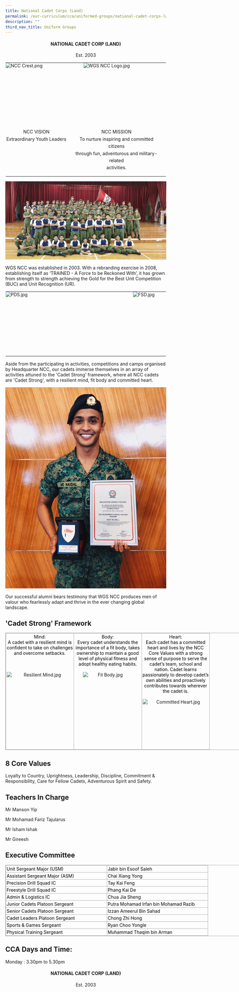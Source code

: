 ```yaml
---
title: National Cadet Corps (Land)
permalink: /our-curriculum/cca/uniformed-groups/national-cadet-corps-land/
description: ""
third_nav_title: Uniform Groups
---
```

<h4 style="text-align:center;">NATIONAL CADET CORP (LAND)</h4>

<p style="text-align:center;">Est. 2003</p>

<table style="margin: auto; outline: 0px; padding: 0px; border-collapse: collapse; clear: both; border: 1px solid transparent; table-layout: fixed;" class="ive_eobj_center ives_tab_kosong"><tbody style="margin: 0px; outline: 0px; padding: 0px;"><tr style="margin: 0px; outline: 0px; padding: 0px;"><td style="margin: 0px; outline: 0px; padding: 0px 15px 15px 0px; vertical-align: top;"><img style="margin: auto; outline: none; padding: 0px; border: none; clear: both; display: block; width: 192px; height: 205px;" class="ive_eobj_center" alt="NCC Crest.png" src="![](/images/NCC%20Crest.png)"><div style="margin: 0px; outline: 0px; padding: 0px; line-height: 22.4px; text-align: center;"><span style="margin: 0px; outline: 0px; padding: 0px; background-color: initial;">NCC VISION</span></div><div style="margin: 0px; outline: 0px; padding: 0px; line-height: 22.4px; text-align: center;"><span style="margin: 0px; outline: 0px; padding: 0px; background-color: initial;">Extraordinary Youth Leaders</span></div></td><td style="margin: 0px; outline: 0px; padding: 0px 15px 15px 0px; vertical-align: top;"><img style="margin: auto; outline: none; padding: 0px; border: none; clear: both; display: block; width: 207px; height: 205px;" class="ive_eobj_center" alt="WGS NCC Logo.jpg" width="100%" src="![](/images/WGS%20NCC%20Logo.jpeg)"><div style="margin: 0px; outline: 0px; padding: 0px; line-height: 22.4px; text-align: center;"><span style="margin: 0px; outline: 0px; padding: 0px; background-color: initial;">NCC MISSION</span></div><div style="margin: 0px; outline: 0px; padding: 0px; line-height: 22.4px; text-align: center;"><span style="margin: 0px; outline: 0px; padding: 0px; background-color: initial;">To nurture inspiring and committed citizens</span></div><div style="margin: 0px; outline: 0px; padding: 0px; line-height: 22.4px; text-align: center;"><span style="margin: 0px; outline: 0px; padding: 0px; background-color: initial;">through fun, adventurous and military-related</span></div><div style="margin: 0px; outline: 0px; padding: 0px; line-height: 22.4px; text-align: center;"><span style="margin: 0px; outline: 0px; padding: 0px; background-color: initial;">activities.</span></div></td></tr></tbody></table>

  
![Unit Photo](/images/Unit%20Photo.jpeg)

  

WGS NCC was established in 2003. With a rebranding exercise in 2008, establishing itself as ‘TRAINED - A Force to be Reckoned With’, it has grown from strength to strength achieving the Gold for the Best Unit Competition (BUC) and Unit Recognition (UR).

  

  

<table style="margin: auto; outline: 0px; padding: 0px; border-collapse: collapse; clear: both; border: 1px solid transparent; table-layout: fixed;" class="ive_eobj_center ives_tab_kosong"><tbody style="margin: 0px; outline: 0px; padding: 0px;"><tr style="margin: 0px; outline: 0px; padding: 0px;"><td style="margin: 0px; outline: 0px; padding: 0px 15px 15px 0px; vertical-align: top;"><img style="margin: auto; outline: none; padding: 0px; border: none; clear: both; display: block; width: 384px; height: 186px;" class="ive_eobj_center" alt="PDS.jpg" width="100%" src="![](/images/PDS.jpeg)"></td><td style="margin: 0px; outline: 0px; padding: 0px 15px 15px 0px; vertical-align: top;"><img style="margin: auto; outline: none; padding: 0px; border: none; clear: both; display: block; width: 383px; height: 186px;" class="ive_eobj_center" alt="FSD.jpg" width="100%" src="![](/images/FSD.jpeg)"></td></tr></tbody></table>

Aside from the participating in activities, competitions and camps organised by Headquarter NCC, our cadets immerse themselves in an array of activities attuned to the 'Cadet Strong' framework, where all NCC cadets are 'Cadet Strong', with a resilient mind, fit body and committed heart.

  

  

![Alumnus Haiqal](/images/Alumnus%20Haiqal.jpeg)

  

Our successful alumni bears testimony that WGS NCC produces men of valour who fearlessly adapt and thrive in the ever changing global landscape.

  

'Cadet Strong' Framework
------------------------

<table style="margin: 0px; outline: 0px; padding: 0px; border-collapse: collapse; border: 1px solid rgb(170, 170, 170); width: 856px;" class="iveo_table ives_tab_simple3" cellpadding="0" cellspacing="0" border="0"><tbody style="margin: 0px; outline: 0px; padding: 0px;"><tr style="margin: 0px; outline: 0px; padding: 0px;"><td style="margin: 0px; outline: 0px; padding: 2px; text-align: center; border: 1px solid rgb(170, 170, 170); width: 155.8pt;" valign="top"><font style="margin: 0px; outline: 0px; padding: 0px;" color="#000000">Mind:<br style="margin: 0px; outline: 0px; padding: 0px;">A cadet with a resilient mind is confident to take on challenges and overcome setbacks.</font><br style="margin: 0px; outline: 0px; padding: 0px;"><br style="margin: 0px; outline: 0px; padding: 0px;"><br style="margin: 0px; outline: 0px; padding: 0px;"><br style="margin: 0px; outline: 0px; padding: 0px;"><img style="margin: auto; outline: none; padding: 0px; border: none; clear: both; display: block; width: 207px; height: 155px;" class="ive_eobj_center" alt="Resilient Mind.jpg" width="100%" src="https://woodgrovesec.moe.edu.sg/qql/slot/u609/2020/CCA/Uniformed%20Groups/NCC/Resilient%20Mind.jpg"></td><td style="margin: 0px; outline: 0px; padding: 2px; text-align: center; border: 1px solid rgb(170, 170, 170); width: 155.85pt;" valign="top"><font style="margin: 0px; outline: 0px; padding: 0px;" color="#000000">Body:<br style="margin: 0px; outline: 0px; padding: 0px;">Every cadet understands the importance of a fit body, takes ownership to maintain a good level of physical fitness and adopt healthy eating habits.</font><br style="margin: 0px; outline: 0px; padding: 0px;"><br style="margin: 0px; outline: 0px; padding: 0px;"><img style="margin: auto; outline: none; padding: 0px; border: none; clear: both; display: block; width: 155px; height: 155px;" class="ive_eobj_center" alt="Fit Body.jpg" width="100%" src="https://woodgrovesec.moe.edu.sg/qql/slot/u609/2020/CCA/Uniformed%20Groups/NCC/Fit%20Body.jpg"></td><td style="margin: 0px; outline: 0px; padding: 2px; text-align: center; border: 1px solid rgb(170, 170, 170); width: 155.85pt;" valign="top"><font style="margin: 0px; outline: 0px; padding: 0px;" color="#000000">Heart:<br style="margin: 0px; outline: 0px; padding: 0px;">Each cadet has a committed heart and lives by the NCC Core Values with a strong sense of purpose to serve the cadet’s team, school and nation. Cadet learns passionately to develop cadet’s own abilities and proactively contributes towards wherever the cadet is.</font><br style="margin: 0px; outline: 0px; padding: 0px;"><br style="margin: 0px; outline: 0px; padding: 0px;"><img style="margin: auto; outline: none; padding: 0px; border: none; clear: both; display: block; width: 206px; height: 155px;" class="ive_eobj_center" alt="Committed Heart.jpg" width="100%" src="https://woodgrovesec.moe.edu.sg/qql/slot/u609/2020/CCA/Uniformed%20Groups/NCC/Committed%20Heart.jpg"></td></tr></tbody></table>

  

8 Core Values
-------------

Loyalty to Country, Uprightness, Leadership, Discipline, Commitment &amp; Responsibility, Care for Fellow Cadets, Adventurous Spirit and Safety.

Teachers In Charge
------------------

Mr Manson Yip

Mr Mohamad Fariz Tajularus

Mr Isham Ishak

Mr Gireesh

Executive Committee
-------------------

<table style="margin: 0px; outline: 0px; padding: 0px; border-collapse: collapse; border: 1px solid rgb(170, 170, 170); width: 856px;" class="iveo_table ives_tab_simple3" cellpadding="0" cellspacing="0" border="0"><tbody style="margin: 0px; outline: 0px; padding: 0px;"><tr style="margin: 0px; outline: 0px; padding: 0px;"><td style="margin: 0px; outline: 0px; padding: 2px; text-align: left; border: 1px solid rgb(170, 170, 170); width: 233.75pt;" valign="top"><font style="margin: 0px; outline: 0px; padding: 0px;" color="#000000">Unit Sergeant Major (USM)</font><br style="margin: 0px; outline: 0px; padding: 0px;"></td><td style="margin: 0px; outline: 0px; padding: 2px; text-align: left; border: 1px solid rgb(170, 170, 170); width: 233.75pt;" valign="top"><font style="margin: 0px; outline: 0px; padding: 0px;" color="#000000">Jabir bin Esoof Saleh</font><br style="margin: 0px; outline: 0px; padding: 0px;"></td></tr><tr style="margin: 0px; outline: 0px; padding: 0px;"><td style="margin: 0px; outline: 0px; padding: 2px; text-align: left; border: 1px solid rgb(170, 170, 170); width: 233.75pt;" valign="top"><font style="margin: 0px; outline: 0px; padding: 0px;" color="#000000">Assistant Sergeant Major (ASM)</font><br style="margin: 0px; outline: 0px; padding: 0px;"></td><td style="margin: 0px; outline: 0px; padding: 2px; text-align: left; border: 1px solid rgb(170, 170, 170); width: 233.75pt;" valign="top"><font style="margin: 0px; outline: 0px; padding: 0px;" color="#000000">Chai Xiang Yong</font><br style="margin: 0px; outline: 0px; padding: 0px;"></td></tr><tr style="margin: 0px; outline: 0px; padding: 0px;"><td style="margin: 0px; outline: 0px; padding: 2px; text-align: left; border: 1px solid rgb(170, 170, 170); width: 233.75pt;" valign="top"><font style="margin: 0px; outline: 0px; padding: 0px;" color="#000000">Precision Drill Squad IC</font><br style="margin: 0px; outline: 0px; padding: 0px;"></td><td style="margin: 0px; outline: 0px; padding: 2px; text-align: left; border: 1px solid rgb(170, 170, 170); width: 233.75pt;" valign="top"><font style="margin: 0px; outline: 0px; padding: 0px;" color="#000000">Tay Kai Feng</font><br style="margin: 0px; outline: 0px; padding: 0px;"></td></tr><tr style="margin: 0px; outline: 0px; padding: 0px;"><td style="margin: 0px; outline: 0px; padding: 2px; text-align: left; border: 1px solid rgb(170, 170, 170); width: 233.75pt;" valign="top"><font style="margin: 0px; outline: 0px; padding: 0px;" color="#000000">Freestyle Drill Squad IC</font><br style="margin: 0px; outline: 0px; padding: 0px;"></td><td style="margin: 0px; outline: 0px; padding: 2px; text-align: left; border: 1px solid rgb(170, 170, 170); width: 233.75pt;" valign="top"><font style="margin: 0px; outline: 0px; padding: 0px;" color="#000000">Phang Kai De</font><br style="margin: 0px; outline: 0px; padding: 0px;"></td></tr><tr style="margin: 0px; outline: 0px; padding: 0px;"><td style="margin: 0px; outline: 0px; padding: 2px; text-align: left; border: 1px solid rgb(170, 170, 170); width: 233.75pt;" valign="top"><font style="margin: 0px; outline: 0px; padding: 0px;" color="#000000">Admin &amp; Logistics IC</font><br style="margin: 0px; outline: 0px; padding: 0px;"></td><td style="margin: 0px; outline: 0px; padding: 2px; text-align: left; border: 1px solid rgb(170, 170, 170); width: 233.75pt;" valign="top"><font style="margin: 0px; outline: 0px; padding: 0px;" color="#000000">Chua Jia Sheng</font><br style="margin: 0px; outline: 0px; padding: 0px;"></td></tr><tr style="margin: 0px; outline: 0px; padding: 0px;"><td style="margin: 0px; outline: 0px; padding: 2px; text-align: left; border: 1px solid rgb(170, 170, 170); width: 233.75pt;" valign="top"><font style="margin: 0px; outline: 0px; padding: 0px;" color="#000000">Junior Cadets Platoon Sergeant</font><br style="margin: 0px; outline: 0px; padding: 0px;"></td><td style="margin: 0px; outline: 0px; padding: 2px; text-align: left; border: 1px solid rgb(170, 170, 170); width: 233.75pt;" valign="top"><font style="margin: 0px; outline: 0px; padding: 0px;" color="#000000">Putra Mohamad Irfan bin Mohamad Razib</font><br style="margin: 0px; outline: 0px; padding: 0px;"></td></tr><tr style="margin: 0px; outline: 0px; padding: 0px;"><td style="margin: 0px; outline: 0px; padding: 2px; text-align: left; border: 1px solid rgb(170, 170, 170); width: 233.75pt;" valign="top"><font style="margin: 0px; outline: 0px; padding: 0px;" color="#000000">Senior Cadets Platoon Sergeant</font><br style="margin: 0px; outline: 0px; padding: 0px;"></td><td style="margin: 0px; outline: 0px; padding: 2px; text-align: left; border: 1px solid rgb(170, 170, 170); width: 233.75pt;" valign="top"><font style="margin: 0px; outline: 0px; padding: 0px;" color="#000000">Izzan Ameerul Bin Sahad</font><br style="margin: 0px; outline: 0px; padding: 0px;"></td></tr><tr style="margin: 0px; outline: 0px; padding: 0px;"><td style="margin: 0px; outline: 0px; padding: 2px; text-align: left; border: 1px solid rgb(170, 170, 170); width: 233.75pt;" valign="top"><font style="margin: 0px; outline: 0px; padding: 0px;" color="#000000">Cadet Leaders Platoon Sergeant</font><br style="margin: 0px; outline: 0px; padding: 0px;"></td><td style="margin: 0px; outline: 0px; padding: 2px; text-align: left; border: 1px solid rgb(170, 170, 170); width: 233.75pt;" valign="top"><font style="margin: 0px; outline: 0px; padding: 0px;" color="#000000">Chong Zhi Hong</font><br style="margin: 0px; outline: 0px; padding: 0px;"></td></tr><tr style="margin: 0px; outline: 0px; padding: 0px;"><td style="margin: 0px; outline: 0px; padding: 2px; text-align: left; border: 1px solid rgb(170, 170, 170); width: 233.75pt;" valign="top"><font style="margin: 0px; outline: 0px; padding: 0px;" color="#000000">Sports &amp; Games Sergeant</font><br style="margin: 0px; outline: 0px; padding: 0px;"></td><td style="margin: 0px; outline: 0px; padding: 2px; text-align: left; border: 1px solid rgb(170, 170, 170); width: 233.75pt;" valign="top"><font style="margin: 0px; outline: 0px; padding: 0px;" color="#000000">Ryan Choo Yongle</font><br style="margin: 0px; outline: 0px; padding: 0px;"></td></tr><tr style="margin: 0px; outline: 0px; padding: 0px;"><td style="margin: 0px; outline: 0px; padding: 2px; text-align: left; border: 1px solid rgb(170, 170, 170); width: 233.75pt;" valign="top"><font style="margin: 0px; outline: 0px; padding: 0px;" color="#000000">Physical Training Sergeant</font><br style="margin: 0px; outline: 0px; padding: 0px;"></td><td style="margin: 0px; outline: 0px; padding: 2px; text-align: left; border: 1px solid rgb(170, 170, 170); width: 233.75pt;" valign="top"><font style="margin: 0px; outline: 0px; padding: 0px;" color="#000000">Muhammad Thaqim bin Arman</font><br style="margin: 0px; outline: 0px; padding: 0px;"></td></tr></tbody></table>

  

CCA Days and Time:
------------------

Monday :&nbsp;3.30pm to 5.30pm<h4 style="text-align:center;">NATIONAL CADET CORP (LAND)</h4>
<p style="text-align:center;">Est. 2003</p>